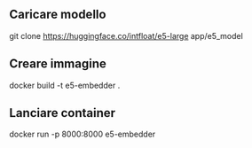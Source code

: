 ## Caricare modello
git clone https://huggingface.co/intfloat/e5-large app/e5_model

## Creare immagine
docker build -t e5-embedder .

## Lanciare container
docker run -p 8000:8000 e5-embedder
